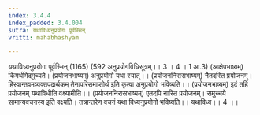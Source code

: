 ```yaml
---
index: 3.4.4
index_padded: 3.4.004
sutra: यथाविध्यनुप्रयोगः पूर्वस्मिन्
vritti: mahabhashyam

---
```

 यथाविध्यनुप्रयोगः पूर्वस्मिन् (1165) (592 अनुप्रयोगविधिसूत्रम्।। 3 । 4 । 1 आ.3) (आक्षेपभाष्यम्) किमर्थमिदमुच्यते। (प्रयोजनभाष्यम्) अनुप्रयोगो यथा स्यात्।। (प्रयोजननिरासभाष्यम्) नैतदस्ति प्रयोजनम्। हिस्वान्तवमव्यक्तपदार्थकम् तेनापरिसमाप्तोर्थ इति कृत्वा अनुप्रयोगो भविष्यति।। (प्रयोजनभाष्यम्) इदं तर्हि प्रयोजनम् यथाविधीति वक्ष्यामीति।। (प्रयोजननिरासभाष्यम्) एतदपि नास्ति प्रयोजनम्। समुच्चये सामान्यवचनस्य इति वक्ष्यति। तत्रान्तरेण वचनं यथा विध्यनुप्रयोगो भविष्यति।। यथाविध्व।। 4 ।। 